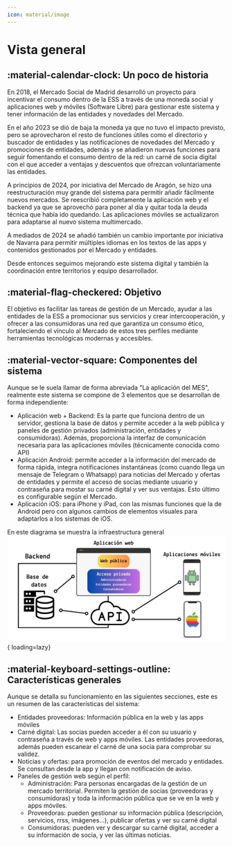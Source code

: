 ```yaml
---
icon: material/image
---
```


# Vista general

## :material-calendar-clock: Un poco de historia

En 2018, el Mercado Social de Madrid desarrolló un proyecto para incentivar el consumo dentro de la
ESS a través de una moneda social y aplicaciones web y móviles (Software Libre) para gestionar este sistema y tener
información de las entidades y novedades del Mercado. 

En el año 2023 se dió de baja la moneda ya que no tuvo el impacto previsto, pero se aprovecharon el resto de funciones útiles
como el directorio y buscador de entidades y las notificaciones de novedades del Mercado y promociones de entidades, además
y se añadieron nuevas funciones para seguir fomentando el consumo dentro de la red: un carné de socia digital con el que
acceder a ventajas y descuentos que ofrezcan voluntariamente las entidades.

A principios de 2024, por iniciativa del Mercado de Aragón, se hizo una reestructuración muy grande del sistema para 
permitir añadir fácilmente nuevos mercados. Se reescribió completamente la aplicación web y el backend ya que se 
aprovechó para poner al día y quitar toda la deuda técnica que había ido quedando. Las aplicaciones móviles se actualizaron
para adaptarse al nuevo sistema multimercado.

A mediados de 2024 se añadió también un cambio importante por iniciativa de Navarra para permitir múltiples idiomas
en los textos de las apps y contenidos gestionados por el Mercado y entidades.

Desde entonces seguimos mejorando este sistema digital y también la coordinación entre territorios y equipo desarrollador.


## :material-flag-checkered: Objetivo 

El objetivo es facilitar las tareas de gestión de un Mercado, ayudar a las entidades de la ESS a promocionar sus servicios
y crear intercooperación, y ofrecer a las consumidoras una red que garantiza un consumo ético, fortaleciendo el vínculo 
al Mercado de estos tres perfiles mediante herramientas tecnológicas modernas y accesibles.


## :material-vector-square: Componentes del sistema

Aunque se le suela llamar de forma abreviada "La aplicación del MES", realmente este sistema se compone de 3 elementos
que se desarrollan de forma independiente:

- Aplicación web + Backend: Es la parte que funciona dentro de un servidor, gestiona la base de datos y permite acceder
a la web pública y paneles de gestión privados (administración, entidades y consumidoras). Además, proporciona la interfaz
de comunicación necesaria para las aplicaciones móviles (técnicamente conocida como API)
- Aplicación Android: permite acceder a la información del mercado de forma rápida, integra notificaciones instantáneas
(como cuando llega un mensaje de Telegram o Whatsapp) para noticias del Mercado y ofertas de entidades y permite el acceso
de socias mediante usuario y contraseña para mostar su carné digital y ver sus ventajas. Esto último es configurable según 
el Mercado.
- Aplicación iOS: para iPhone y iPad, con las mismas funciones que la de Android pero con algunos cambios de elementos visuales
para adaptarlos a los sistemas de iOS.

En este diagrama se muestra la infraestructura general
![Infraestructura de la app del MES](../assets/infraestructura-app-mes.jpg){ loading=lazy} 

## :material-keyboard-settings-outline: Características generales

Aunque se detalla su funcionamiento en las siguientes secciones, este es un resumen de las características del sistema:

- Entidades proveedoras: Información pública en la web y las apps móviles
- Carné digital: Las socias pueden acceder a él con su usuario y contraseña a través de web y apps móviles. Las entidades
proveedoras, además pueden escanear el carné de una socia para comprobar su validez.
- Noticias y ofertas: para promoción de eventos del mercado y entidades. Se consultan desde la app y llegan con notificación de aviso.
- Paneles de gestión web según el perfil:
  - Administración: Para personas encargadas de la gestión de un mercado territorial. Permiten la gestión de socias
    (proveedoras y consumidoras) y toda la información pública que se ve en la web y apps móviles.
  - Proveedoras: pueden gestionar su información pública (descripción, servicios, rrss, imágenes...), publicar ofertas y 
  ver su carné digital
  - Consumidoras: pueden ver y descargar su carné digital, acceder a su información de socia, y ver las últimas noticias.

